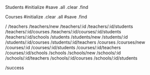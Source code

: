 Students
  #initialize
  #save
  .all
  .clear
  .find

Courses
  #initialize
  .clear
  .all
  #save
  .find

/
/teachers
/teachers/new
/teachers/:id
/teachers/:id/students
/teachers/:id/courses
/teachers/:id/courses/:id/students
/teachers/:id/schools
/students
/students/new
/students/:id
/students/:id/courses
/students/:id/teachers
/courses
/courses/new
/courses/:id
/courses/:id/students
/courses/:id/teachers
/courses/:id/schools
/schools
/schools/new
/schools/:id
/schools/:id/teachers
/schools/:id/courses
/schools/:id/students

/success
